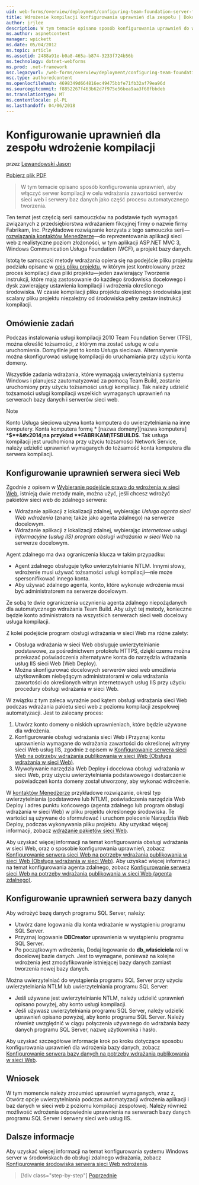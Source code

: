 ```yaml
---
uid: web-forms/overview/deployment/configuring-team-foundation-server-for-web-deployment/configuring-permissions-for-team-build-deployment
title: Wdrożenie kompilacji konfigurowania uprawnień dla zespołu | Dokumentacja firmy Microsoft
author: jrjlee
description: W tym temacie opisano sposób konfigurowania uprawnień do włączania na serwerze kompilacji w celu wdrażania zawartości serwerów sieci web i serwery baz danych jako część automatycznych b...
ms.author: aspnetcontent
manager: wpickett
ms.date: 05/04/2012
ms.topic: article
ms.assetid: 2488a91e-b0a8-465a-b874-3233f724b56b
ms.technology: dotnet-webforms
ms.prod: .net-framework
msc.legacyurl: /web-forms/overview/deployment/configuring-team-foundation-server-for-web-deployment/configuring-permissions-for-team-build-deployment
msc.type: authoredcontent
ms.openlocfilehash: 4698349d664816ec49475bbfe71fb32af79ea96d
ms.sourcegitcommit: f8852267f463b62d7f975e56bea9aa3f68fbbdeb
ms.translationtype: MT
ms.contentlocale: pl-PL
ms.lasthandoff: 04/06/2018
---
```

<a name="configuring-permissions-for-team-build-deployment"></a>Konfigurowanie uprawnień dla zespołu wdrożenie kompilacji
====================
przez [Lewandowski Jason](https://github.com/jrjlee)

[Pobierz plik PDF](https://msdnshared.blob.core.windows.net/media/MSDNBlogsFS/prod.evol.blogs.msdn.com/CommunityServer.Blogs.Components.WeblogFiles/00/00/00/63/56/8130.DeployingWebAppsInEnterpriseScenarios.pdf)

> W tym temacie opisano sposób konfigurowania uprawnień, aby włączyć serwer kompilacji w celu wdrażania zawartości serwerów sieci web i serwery baz danych jako część procesu automatycznego tworzenia.


Ten temat jest częścią serii samouczków na podstawie tych wymagań związanych z przedsiębiorstwa wdrażaniem fikcyjnej firmy o nazwie firmy Fabrikam, Inc. Przykładowe rozwiązanie korzysta z tego samouczka serii&#x2014; [rozwiązania kontaktów Menedżerze](../web-deployment-in-the-enterprise/the-contact-manager-solution.md)&#x2014;do reprezentowania aplikacji sieci web z realistyczne poziom złożoności, w tym aplikacji ASP.NET MVC 3, Windows Communication Usługa Foundation (WCF), a projekt bazy danych.

Istotą te samouczki metody wdrażania opiera się na podejście pliku projektu podziału opisane w [opis pliku projektu](../web-deployment-in-the-enterprise/understanding-the-project-file.md), w którym jest kontrolowany przez proces kompilacji dwa pliki projektu&#x2014;jeden zawierający Tworzenie instrukcji, które mają zastosowanie do każdego środowiska docelowego i dysk zawierający ustawienia kompilacji i wdrożenia określonego środowiska. W czasie kompilacji pliku projektu określonego środowiska jest scalany pliku projektu niezależny od środowiska pełny zestaw instrukcji kompilacji.

## <a name="task-overview"></a>Omówienie zadań

Podczas instalowania usługi kompilacji 2010 Team Foundation Server (TFS), można określić tożsamości, z którym ma zostać usługę w celu uruchomienia. Domyślnie jest to konto Usługa sieciowa. Alternatywnie można skonfigurować usługę kompilacji do uruchamiania przy użyciu konta domeny.

Wszystkie zadania wdrażania, które wymagają uwierzytelniania systemu Windows i planujesz zautomatyzować za pomocą Team Build, zostanie uruchomiony przy użyciu tożsamości usługi kompilacji. Tak należy udzielić tożsamości usługi kompilacji wszelkich wymaganych uprawnień na serwerach bazy danych i serwerów sieci web.

> [!NOTE]
> Konto Usługa sieciowa używa konta komputera do uwierzytelniania na inne komputery. Konta komputera formę * [nazwa domeny]\[nazwa komputera] ***$**&#x2014;na przykład **FABRIKAM\TFSBUILD$**. Tak usługa kompilacji jest uruchomiona przy użyciu tożsamości Network Service, należy udzielić uprawnień wymaganych do tożsamość konta komputera dla serwera kompilacji.


## <a name="configuring-web-server-permissions"></a>Konfigurowanie uprawnień serwera sieci Web

Zgodnie z opisem w [Wybieranie podejście prawo do wdrożenia w sieci Web](../configuring-server-environments-for-web-deployment/choosing-the-right-approach-to-web-deployment.md), istnieją dwie metody main, można użyć, jeśli chcesz wdrożyć pakietów sieci web do zdalnego serwera:

- Wdrażanie aplikacji z lokalizacji zdalnej, wybierając *Usługa agenta sieci Web wdrożenia* (znanej także jako agenta zdalnego) na serwerze docelowym.
- Wdrażanie aplikacji z lokalizacji zdalnej, wybierając *Internetowe usługi informacyjne* (*usług IIS) program obsługi wdrażania w sieci Web* na serwerze docelowym.

Agent zdalnego ma dwa ograniczenia klucza w takim przypadku:

- Agent zdalnego obsługuje tylko uwierzytelnianie NTLM. Innymi słowy, wdrożenie musi używać tożsamości usługi kompilacji&#x2014;nie może spersonifikować innego konta.
- Aby używać zdalnego agenta, konto, które wykonuje wdrożenia musi być administratorem na serwerze docelowym.

Ze sobą te dwie ograniczenia uczynienia agenta zdalnego niepożądanych dla automatycznego wdrażania Team Build. Aby użyć tej metody, konieczne będzie konto administratora na wszystkich serwerach sieci web docelowy usługa kompilacji.

Z kolei podejście program obsługi wdrażania w sieci Web ma różne zalety:

- Obsługa wdrażania w sieci Web obsługuje uwierzytelnianie podstawowe, za pośrednictwem protokołu HTTPS, dzięki czemu można przekazać poświadczenia alternatywne konta do narzędzia wdrażania usług IIS sieci Web (Web Deploy).
- Można skonfigurować docelowych serwerów sieci web umożliwia użytkownikom niebędącym administratorami w celu wdrażania zawartości do określonych witryn internetowych usług IIS przy użyciu procedury obsługi wdrażania w sieci Web.

W związku z tym zaleca wyraźnie pod kątem obsługi wdrażania sieci Web podczas wdrażania pakietu sieci web z poziomu kompilacji zespołowej automatyzacji. Jest to zalecany proces:

1. Utwórz konto domeny o niskich uprawnieniach, które będzie używane dla wdrożenia.
2. Konfigurowanie obsługi wdrażania sieci Web i Przyznaj kontu uprawnienia wymagane do wdrażania zawartości do określonej witryny sieci Web usług IIS, zgodnie z opisem w [Konfigurowanie serwera sieci Web na potrzeby wdrażania publikowania w sieci Web (Obsługa wdrażania w sieci Web)](../configuring-server-environments-for-web-deployment/configuring-a-web-server-for-web-deploy-publishing-web-deploy-handler.md).
3. Wywoływanie narzędzia Web Deploy i docelowa obsługi wdrażania w sieci Web, przy użyciu uwierzytelniania podstawowego i dostarczenie poświadczeń konta domeny został utworzony, aby wykonać wdrożenie.

W [kontaktów Menedżerze](../web-deployment-in-the-enterprise/the-contact-manager-solution.md) przykładowe rozwiązanie, określ typ uwierzytelniania (podstawowe lub NTLM), poświadczenia narzędzia Web Deploy i adres punktu końcowego (agenta zdalnego lub program obsługi wdrażania w sieci Web) w pliku projektu określonego środowiska. Te wartości są używane do sformułować i uruchom polecenie Narzędzia Web Deploy, podczas wykonywania pliku projektu. Aby uzyskać więcej informacji, zobacz [wdrażanie pakietów sieci Web](../web-deployment-in-the-enterprise/deploying-web-packages.md).

Aby uzyskać więcej informacji na temat konfigurowania obsługi wdrażania w sieci Web, oraz o sposobie konfigurowania uprawnień, zobacz [Konfigurowanie serwera sieci Web na potrzeby wdrażania publikowania w sieci Web (Obsługa wdrażania w sieci Web)](../configuring-server-environments-for-web-deployment/configuring-a-web-server-for-web-deploy-publishing-web-deploy-handler.md). Aby uzyskać więcej informacji na temat konfigurowania agenta zdalnego, zobacz [Konfigurowanie serwera sieci Web na potrzeby wdrażania publikowania w sieci Web (agenta zdalnego)](../configuring-server-environments-for-web-deployment/configuring-a-web-server-for-web-deploy-publishing-remote-agent.md).

## <a name="configuring-database-server-permissions"></a>Konfigurowanie uprawnień serwera bazy danych

Aby wdrożyć bazę danych programu SQL Server, należy:

- Utwórz dane logowania dla konta wdrażanie w wystąpieniu programu SQL Server.
- Przyznaj logowanie **DBCreator** uprawnienia w wystąpieniu programu SQL Server.
- Po początkowym wdrożeniu, Dodaj logowanie do **db\_właściciela** roli w docelowej bazie danych. Jest to wymagane, ponieważ na kolejne wdrożenia jest zmodyfikowanie istniejącej bazy danych zamiast tworzenia nowej bazy danych.

Można uwierzytelniać do wystąpienia programu SQL Server przy użyciu uwierzytelniania NTLM lub uwierzytelniania programu SQL Server:

- Jeśli używane jest uwierzytelnianie NTLM, należy udzielić uprawnień opisano powyżej, aby konto usługi kompilacji.
- Jeśli używasz uwierzytelniania programu SQL Server, należy udzielić uprawnień opisano powyżej, aby konto programu SQL Server. Należy również uwzględnić w ciągu połączenia używanego do wdrażania bazy danych programu SQL Server, nazwę użytkownika i hasło.

Aby uzyskać szczegółowe informacje krok po kroku dotyczące sposobu konfigurowania uprawnień dla wdrożenia bazy danych, zobacz [Konfigurowanie serwera bazy danych na potrzeby wdrażania publikowania w sieci Web](../configuring-server-environments-for-web-deployment/configuring-a-database-server-for-web-deploy-publishing.md).

## <a name="conclusion"></a>Wniosek

W tym momencie należy zrozumieć uprawnień wymaganych, wraz z, Otwórz opcje uwierzytelniania podczas automatyzacji wdrożenia aplikacji i baz danych w sieci web z poziomu kompilacji zespołowej. Należy również możliwość wdrożenia odpowiednie uprawnienia na serwerach bazy danych programu SQL Server i serwery sieci web usług IIS.

## <a name="further-reading"></a>Dalsze informacje

Aby uzyskać więcej informacji na temat konfigurowania systemu Windows server w środowiskach do obsługi zdalnego wdrażania, zobacz [Konfigurowanie środowiska serwera sieci Web wdrożenia](../configuring-server-environments-for-web-deployment/configuring-server-environments-for-web-deployment.md).

> [!div class="step-by-step"]
> [Poprzednie](deploying-a-specific-build.md)
